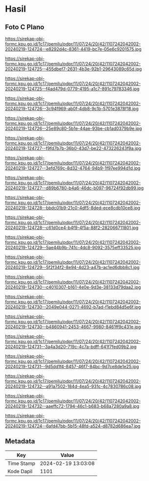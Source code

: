 # Hasil

## Foto C Plano

https://sirekap-obj-formc.kpu.go.id/1c17/pemilu/pdpr/11/07/24/20/42/1107242042002-20240219-124724--e8292d4c-8361-4419-bc7e-05e6c9201575.jpg

https://sirekap-obj-formc.kpu.go.id/1c17/pemilu/pdpr/11/07/24/20/42/1107242042002-20240219-124725--455dbef7-2631-4b3e-92b1-29643089c65d.jpg

https://sirekap-obj-formc.kpu.go.id/1c17/pemilu/pdpr/11/07/24/20/42/1107242042002-20240219-124725--f4ad479d-0779-4195-a1c7-891c79783346.jpg

https://sirekap-obj-formc.kpu.go.id/1c17/pemilu/pdpr/11/07/24/20/42/1107242042002-20240219-124726--3c94f969-ab0f-4db8-9c1b-5701e3878f18.jpg

https://sirekap-obj-formc.kpu.go.id/1c17/pemilu/pdpr/11/07/24/20/42/1107242042002-20240219-124726--25e89c80-5b1e-44ae-93be-cb1ad0379b9e.jpg

https://sirekap-obj-formc.kpu.go.id/1c17/pemilu/pdpr/11/07/24/20/42/1107242042002-20240219-124727--f9fd7b7b-36b0-43d7-be22-473226243f9a.jpg

https://sirekap-obj-formc.kpu.go.id/1c17/pemilu/pdpr/11/07/24/20/42/1107242042002-20240219-124727--3efd769c-8d32-4764-94b9-1f97ee994d1d.jpg

https://sirekap-obj-formc.kpu.go.id/1c17/pemilu/pdpr/11/07/24/20/42/1107242042002-20240219-124727--d89b6780-b4a6-46dc-b097-96724f92db99.jpg

https://sirekap-obj-formc.kpu.go.id/1c17/pemilu/pdpr/11/07/24/20/42/1107242042002-20240219-124728--bbdc01b9-21c0-4df5-8ded-ece8cdb10ce8.jpg

https://sirekap-obj-formc.kpu.go.id/1c17/pemilu/pdpr/11/07/24/20/42/1107242042002-20240219-124728--c61d0ce4-b4f9-4f5a-88f2-282066711801.jpg

https://sirekap-obj-formc.kpu.go.id/1c17/pemilu/pdpr/11/07/24/20/42/1107242042002-20240219-124729--5ae44b9b-741c-4dc8-9092-3575eff33525.jpg

https://sirekap-obj-formc.kpu.go.id/1c17/pemilu/pdpr/11/07/24/20/42/1107242042002-20240219-124729--5f2f34f2-8e94-4d23-a47b-ac1ed6dbb8c1.jpg

https://sirekap-obj-formc.kpu.go.id/1c17/pemilu/pdpr/11/07/24/20/42/1107242042002-20240219-124730--c4010307-b161-4e0e-9d3e-38133d79daa2.jpg

https://sirekap-obj-formc.kpu.go.id/1c17/pemilu/pdpr/11/07/24/20/42/1107242042002-20240219-124730--2049e044-0271-4692-b7ad-f1ebd84d5e6f.jpg

https://sirekap-obj-formc.kpu.go.id/1c17/pemilu/pdpr/11/07/24/20/42/1107242042002-20240219-124730--b4860941-2453-4667-9980-8461ff9c431e.jpg

https://sirekap-obj-formc.kpu.go.id/1c17/pemilu/pdpr/11/07/24/20/42/1107242042002-20240219-124731--3a4a3d20-719c-4c7a-bdff-641f7fed09b2.jpg

https://sirekap-obj-formc.kpu.go.id/1c17/pemilu/pdpr/11/07/24/20/42/1107242042002-20240219-124731--9d5dd1f4-8457-46f7-84bc-9d7ce8de1e25.jpg

https://sirekap-obj-formc.kpu.go.id/1c17/pemilu/pdpr/11/07/24/20/42/1107242042002-20240219-124732--a91a7502-184d-4ea5-931c-4c7830786c08.jpg

https://sirekap-obj-formc.kpu.go.id/1c17/pemilu/pdpr/11/07/24/20/42/1107242042002-20240219-124732--aaeffc72-1794-46c1-b683-b68a7280a9a8.jpg

https://sirekap-obj-formc.kpu.go.id/1c17/pemilu/pdpr/11/07/24/20/42/1107242042002-20240219-124724--6afd47bb-5b15-48fd-a524-d8782d686ea7.jpg


## Metadata

| Key        | Value               |
| ---------- | ------------------- |
| Time Stamp | 2024-02-19 13:03:08 |
| Kode Dapil | 1101                |



